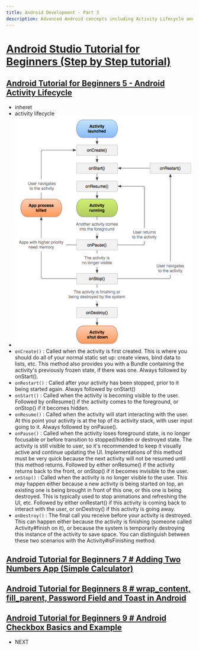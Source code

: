 ```yaml
---
title: Android Development - Part 3
description: Advanced Android concepts including Activity Lifecycle and app state management
---
```


# [Android Studio Tutorial for Beginners (Step by Step tutorial)](https://www.youtube.com/playlist?list=PLS1QulWo1RIbb1cYyzZpLFCKvdYV_yJ-E)

## [Android Tutorial for Beginners 5 - Android Activity Lifecycle](https://www.youtube.com/watch?v=odqACn2Vgic&list=PLS1QulWo1RIbb1cYyzZpLFCKvdYV_yJ-E&index=6)

- inheret
- activity lifecycle
- ![activ](../../../assets/documontations/challenges/activity_lifecycle.png)
- `onCreate()` : Called when the activity is first created. This is where you should do all of your normal static set up: create views, bind data to lists, etc. This method also provides you with a Bundle containing the activity's previously frozen state, if there was one.
  Always followed by onStart().
- `onRestart()` : Called after your activity has been stopped, prior to it being started again.
  Always followed by onStart()
- `onStart()` : Called when the activity is becoming visible to the user.
  Followed by onResume() if the activity comes to the foreground, or onStop() if it becomes hidden.
- `onResume()` : Called when the activity will start interacting with the user. At this point your activity is at the top of its activity stack, with user input going to it.
  Always followed by onPause().
- `onPause()` : Called when the activity loses foreground state, is no longer focusable or before transition to stopped/hidden or destroyed state. The activity is still visible to user, so it's recommended to keep it visually active and continue updating the UI. Implementations of this method must be very quick because the next activity will not be resumed until this method returns.
  Followed by either onResume() if the activity returns back to the front, or onStop() if it becomes invisible to the user.
- `onStop()` : Called when the activity is no longer visible to the user. This may happen either because a new activity is being started on top, an existing one is being brought in front of this one, or this one is being destroyed. This is typically used to stop animations and refreshing the UI, etc.
  Followed by either onRestart() if this activity is coming back to interact with the user, or onDestroy() if this activity is going away.
- `onDestroy()` : The final call you receive before your activity is destroyed. This can happen either because the activity is finishing (someone called Activity#finish on it), or because the system is temporarily destroying this instance of the activity to save space. You can distinguish between these two scenarios with the Activity#isFinishing method.

## [Android Tutorial for Beginners 7 # Adding Two Numbers App (Simple Calculator)](https://www.youtube.com/watch?v=7OQJIaXNmT4&list=PLS1QulWo1RIbb1cYyzZpLFCKvdYV_yJ-E&index=8)

## [Android Tutorial for Beginners 8 # wrap_content, fill_parent, Password Field and Toast in Android](https://www.youtube.com/watch?v=V7HPQ6DVvug&list=PLS1QulWo1RIbb1cYyzZpLFCKvdYV_yJ-E&index=9)

## [Android Tutorial for Beginners 9 # Android Checkbox Basics and Example](https://www.youtube.com/watch?v=HO7CsnUEJAs&list=PLS1QulWo1RIbb1cYyzZpLFCKvdYV_yJ-E&index=10)

- NEXT
